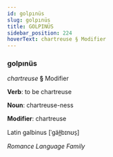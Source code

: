 ```yaml
---
id: golpınüs
slug: golpınüs
title: GOLPINÜS
sidebar_position: 224
hoverText: chartreuse § Modifier
---
```


### golpınüs

*chartreuse* **§** Modifier

**Verb**: to be chartreuse

**Noun**: chartreuse-ness

**Modifier**: chartreuse

Latin galbinus [ˈɡäɫ̪bɪnʊs̠]

*Romance Language Family*